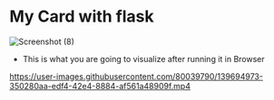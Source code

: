 # My Card with flask

![Screenshot (8)](https://user-images.githubusercontent.com/80039790/139695497-2b585c41-dddf-4c6b-bfb4-5c7cacfe1941.png)

- This is what you are going to visualize after running it in Browser


https://user-images.githubusercontent.com/80039790/139694973-350280aa-edf4-42e4-8884-af561a48909f.mp4

